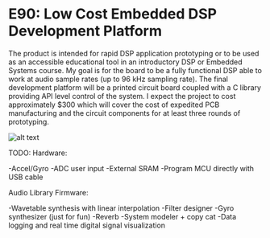 # E90: Low Cost Embedded DSP Development Platform

The product is intended for rapid DSP application prototyping or to be used as an accessible educational tool in an introductory DSP or Embedded Systems course.
My goal is for the board to be a fully functional DSP able to work at audio sample rates (up to 96 kHz sampling rate). 
The final development platform will be a printed circuit board coupled with a C library providing API level control of the system.
I expect the project to cost approximately $300 which will cover the cost of expedited PCB manufacturing and the circuit components for at least three rounds of prototyping. 


![alt text](https://github.com/skyler-cornell/E90/main/PCB_REV1.jpg?raw=true)

TODO:
Hardware:

-Accel/Gyro
-ADC user input
-External SRAM
-Program MCU directly with USB cable

Audio Library Firmware:

-Wavetable synthesis with linear interpolation
-Filter designer
-Gyro synthesizer (just for fun)
-Reverb
-System modeler + copy cat
-Data logging and real time digital signal visualization

